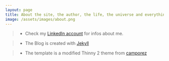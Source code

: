```yaml
---
layout: page
title: About the site, the author, the life, the universe and everything more.
image: /assets/images/about.png
---
```






>* Check my <a href="https://www.linkedin.com/profile/view?id=143727535" target="_blank" >LinkedIn account</a> for infos about me.

>* The Blog is created with <a href="https://jekyllrb.com/">Jekyll</a>

>* The template is a modified Thinny 2 theme from <a href="https://camporez.github.io/blog/thinny-2/">camporez</a>

